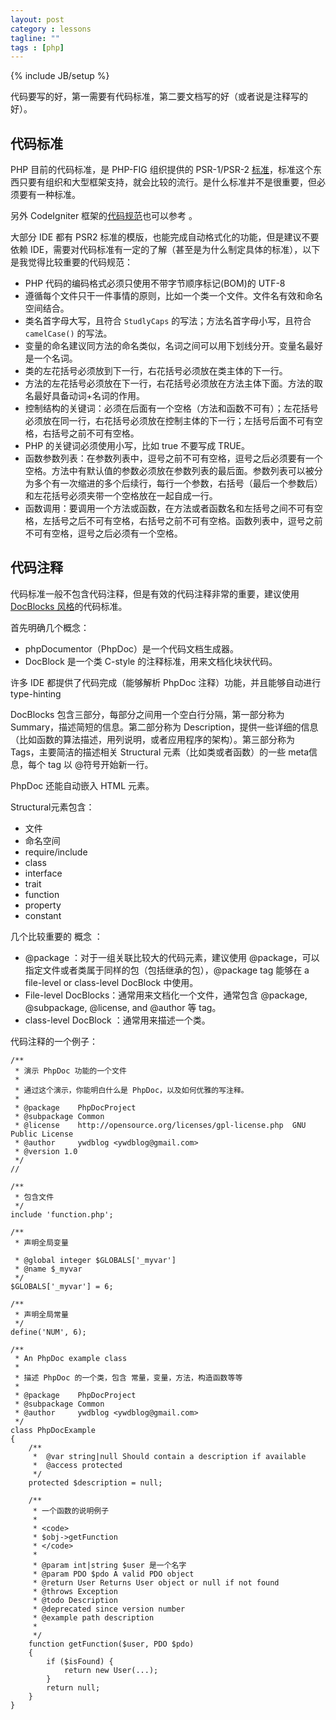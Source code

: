 ```yaml
---
layout: post
category : lessons
tagline: ""
tags : [php]
---
```

{% include JB/setup %}

代码要写的好，第一需要有代码标准，第二要文档写的好（或者说是注释写的好）。

## 代码标准

PHP 目前的代码标准，是 PHP-FIG 组织提供的 PSR-1/PSR-2 [标准](http://www.php-fig.org/psr/psr-2)，标准这个东西只要有组织和大型框架支持，就会比较的流行。是什么标准并不是很重要，但必须要有一种标准。

另外 CodeIgniter 框架的[代码规范]((https://www.codeigniter.com/user_guide/general/styleguide.html))也可以参考  。

大部分 IDE 都有 PSR2 标准的模版，也能完成自动格式化的功能，但是建议不要依赖 IDE，需要对代码标准有一定的了解（甚至是为什么制定具体的标准），以下是我觉得比较重要的代码规范：

- PHP 代码的编码格式必须只使用不带字节顺序标记(BOM)的 UTF-8
- 遵循每个文件只干一件事情的原则，比如一个类一个文件。文件名有效和命名空间结合。
- 类名首字母大写，且符合 `StudlyCaps` 的写法；方法名首字母小写，且符合 `camelCase()` 的写法。
- 变量的命名建议同方法的命名类似，名词之间可以用下划线分开。变量名最好是一个名词。
- 类的左花括号必须放到下一行，右花括号必须放在类主体的下一行。
- 方法的左花括号必须放在下一行，右花括号必须放在方法主体下面。方法的取名最好具备动词+名词的作用。
- 控制结构的关键词：必须在后面有一个空格（方法和函数不可有）；左花括号必须放在同一行，右花括号必须放在控制主体的下一行；左括号后面不可有空格，右括号之前不可有空格。
- PHP 的关键词必须使用小写，比如 true 不要写成 TRUE。
- 函数参数列表：在参数列表中，逗号之前不可有空格，逗号之后必须要有一个空格。方法中有默认值的参数必须放在参数列表的最后面。参数列表可以被分为多个有一次缩进的多个后续行，每行一个参数，右括号（最后一个参数后）和左花括号必须夹带一个空格放在一起自成一行。
- 函数调用：要调用一个方法或函数，在方法或者函数名和左括号之间不可有空格，左括号之后不可有空格，右括号之前不可有空格。函数列表中，逗号之前不可有空格，逗号之后必须有一个空格。

## 代码注释

代码标准一般不包含代码注释，但是有效的代码注释非常的重要，建议使用 [DocBlocks 风格](https://phpdoc.org/docs/latest/guides/docblocks.html)的代码标准。

首先明确几个概念：
- phpDocumentor（PhpDoc）是一个代码文档生成器。
- DocBlock 是一个类 C-style 的注释标准，用来文档化块状代码。

许多 IDE 都提供了代码完成（能够解析 PhpDoc 注释）功能，并且能够自动进行 type-hinting

DocBlocks 包含三部分，每部分之间用一个空白行分隔，第一部分称为 Summary，描述简短的信息。第二部分称为 Description，提供一些详细的信息（比如函数的算法描述，用列说明，或者应用程序的架构）。第三部分称为 Tags，主要简洁的描述相关 Structural 元素（比如类或者函数）的一些 meta信息，每个 tag 以 @符号开始新一行。

PhpDoc 还能自动嵌入 HTML 元素。

Structural元素包含：

- 文件
- 命名空间
- require/include
- class
- interface
- trait
- function 
- property
- constant

几个比较重要的 概念 ：

- @package ：对于一组关联比较大的代码元素，建议使用 @package，可以指定文件或者类属于同样的包（包括继承的包），@package tag 能够在 a file-level or class-level DocBlock 中使用。
- File-level DocBlocks：通常用来文档化一个文件，通常包含 @package, @subpackage, @license, and @author 等 tag。
- class-level DocBlock ：通常用来描述一个类。

代码注释的一个例子：

```
/**
 * 演示 PhpDoc 功能的一个文件
 *
 * 通过这个演示，你能明白什么是 PhpDoc，以及如何优雅的写注释。
 *
 * @package    PhpDocProject
 * @subpackage Common
 * @license    http://opensource.org/licenses/gpl-license.php  GNU Public License
 * @author     ywdblog <ywdblog@gmail.com>
 * @version 1.0
 */
//

/**
 * 包含文件
 */
include 'function.php';

/**
 * 声明全局变量

 * @global integer $GLOBALS['_myvar']
 * @name $_myvar
 */
$GLOBALS['_myvar'] = 6;

/**
 * 声明全局常量
 */
define('NUM', 6);

/**
 * An PhpDoc example class
 *
 * 描述 PhpDoc 的一个类，包含 常量，变量，方法，构造函数等等
 *
 * @package    PhpDocProject
 * @subpackage Common
 * @author     ywdblog <ywdblog@gmail.com>
 */
class PhpDocExample
{
    /**
     *  @var string|null Should contain a description if available
     *  @access protected
     */
    protected $description = null;

    /**
     * 一个函数的说明例子
     *
     * <code>
     * $obj->getFunction
     * </code>
     *
     * @param int|string $user 是一个名字
     * @param PDO $pdo A valid PDO object
     * @return User Returns User object or null if not found
     * @throws Exception
     * @todo Description
     * @deprecated since version number
     * @example path description
     *
     */
    function getFunction($user, PDO $pdo)
    {
        if ($isFound) {
            return new User(...);
        }
        return null;
    }
}
```



 




